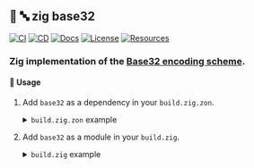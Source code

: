 ## :lizard: :abc: **zig base32**

[![CI][ci-shield]][ci-url]
[![CD][cd-shield]][cd-url]
[![Docs][docs-shield]][docs-url]
[![License][license-shield]][license-url]
[![Resources][resources-shield]][resources-url]

### Zig implementation of the [Base32 encoding scheme](https://www.crockford.com/base32.html).

#### :rocket: Usage

1. Add `base32` as a dependency in your `build.zig.zon`.

    <details>

    <summary><code>build.zig.zon</code> example</summary>

    ```zig
    .{
        .name = "<name_of_your_program>",
        .version = "<version_of_your_program>",
        .dependencies = .{
            .base32 = .{
                .url = "https://github.com/tensorush/zig-base32/archive/refs/tags/<git_tag>.tar.gz",
                .hash = "<package_hash>",
            },
        },
    }
    ```

    If unsure what to put for `<package_hash>`, set it to any value and Zig will provide the correct one in an error message.

    </details>

2. Add `base32` as a module in your `build.zig`.

    <details>

    <summary><code>build.zig</code> example</summary>

    ```zig
    const base32 = b.dependency("base32", .{});
    exe.addModule("base32", base32.module("base32"));
    ```

    </details>

<!-- MARKDOWN LINKS -->

[ci-shield]: https://img.shields.io/github/actions/workflow/status/tensorush/zig-base32/ci.yaml?branch=main&style=for-the-badge&logo=github&label=CI&labelColor=black
[ci-url]: https://github.com/tensorush/zig-base32/blob/main/.github/workflows/ci.yaml
[cd-shield]: https://img.shields.io/github/actions/workflow/status/tensorush/zig-base32/cd.yaml?branch=main&style=for-the-badge&logo=github&label=CD&labelColor=black
[cd-url]: https://github.com/tensorush/zig-base32/blob/main/.github/workflows/cd.yaml
[docs-shield]: https://img.shields.io/badge/click-F6A516?style=for-the-badge&logo=zig&logoColor=F6A516&label=docs&labelColor=black
[docs-url]: https://tensorush.github.io/zig-base32
[license-shield]: https://img.shields.io/github/license/tensorush/zig-base32.svg?style=for-the-badge&labelColor=black
[license-url]: https://github.com/tensorush/zig-base32/blob/main/LICENSE.md
[resources-shield]: https://img.shields.io/badge/click-F6A516?style=for-the-badge&logo=zig&logoColor=F6A516&label=resources&labelColor=black
[resources-url]: https://github.com/tensorush/Awesome-Languages-Learning#lizard-zig
